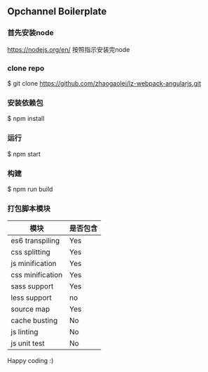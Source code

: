 ## Opchannel Boilerplate

### 首先安装node

https://nodejs.org/en/
按照指示安装完node

### clone repo
$ git clone https://github.com/zhaogaolei/lz-webpack-angularjs.git

### 安装依赖包
$ npm install

### 运行
$ npm start

### 构建
$ npm run build


### 打包脚本模块

| 模块 | 是否包含 |
|------|---------|
| es6 transpiling  | Yes |
| css splitting    | Yes |
| js minification  | Yes |
| css minification | Yes |
| sass support     | Yes |
| less support     | no  |
| source map       | Yes |
| cache busting    | No  |
| js linting       | No  |
| js unit test     | No  |

Happy coding :)








